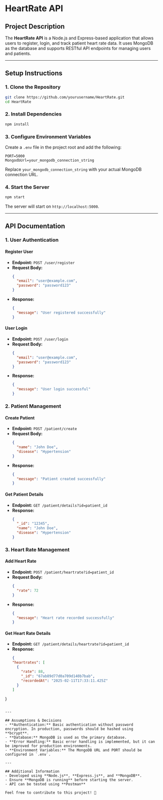 # HeartRate API

## Project Description
The **HeartRate API** is a Node.js and Express-based application that allows users to register, login, and track patient heart rate data. It uses MongoDB as the database and supports RESTful API endpoints for managing users and patients.

---

## Setup Instructions
### 1. Clone the Repository
```bash
git clone https://github.com/yourusername/HeartRate.git
cd HeartRate
```

### 2. Install Dependencies
```bash
npm install
```

### 3. Configure Environment Variables
Create a `.env` file in the project root and add the following:
```env
PORT=5000
MongodbUrl=your_mongodb_connection_string
```
Replace `your_mongodb_connection_string` with your actual MongoDB connection URL.

### 4. Start the Server
```bash
npm start
```
The server will start on `http://localhost:5000`.

---

## API Documentation
### **1. User Authentication**
#### **Register User**
- **Endpoint:** `POST /user/register`
- **Request Body:**
  ```json
  {
    "email": "user@example.com",
    "password": "password123"
  }
  ```
- **Response:**
  ```json
  {
    "message": "User registered successfully"
  }
  ```

#### **User Login**
- **Endpoint:** `POST /user/login`
- **Request Body:**
  ```json
  {
    "email": "user@example.com",
    "password": "password123"
  }
  ```
- **Response:**
  ```json
  {
    "message": "User login successful"
  }
  ```

### **2. Patient Management**
#### **Create Patient**
- **Endpoint:** `POST /patient/create`
- **Request Body:**
  ```json
  {
    "name": "John Doe",
    "disease": "Hypertension"
  }
  ```
- **Response:**
  ```json
  {
    "message": "Patient created successfully"
  }
  ```

#### **Get Patient Details**
- **Endpoint:** `GET /patient/details?id=patient_id`
- **Response:**
  ```json
  {
    "_id": "12345",
    "name": "John Doe",
    "disease": "Hypertension"
  }
  ```

### **3. Heart Rate Management**
#### **Add Heart Rate**
- **Endpoint:** `POST /patient/heartrate?id=patient_id`
- **Request Body:**
  ```json
  {
    "rate": 72
  }
  ```
- **Response:**
  ```json
  {
    "message": "Heart rate recorded successfully"
  }
  ```

#### **Get Heart Rate Details**
- **Endpoint:** `GET /patient/details/heartrate?id=patient_id`
- **Response:**
  ```json
  {
  "heartrates": [
    {
      "rate": 88,
      "_id": "67ab89d77d0a709d140b7bab",
      "recordedAt": "2025-02-11T17:33:11.425Z"
    }
  ]
}

  ```

---

## Assumptions & Decisions
- **Authentication:** Basic authentication without password encryption. In production, passwords should be hashed using **bcrypt**.
- **Database:** MongoDB is used as the primary database.
- **Error Handling:** Basic error handling is implemented, but it can be improved for production environments.
- **Environment Variables:** The MongoDB URL and PORT should be configured in `.env`.

---

## Additional Information
- Developed using **Node.js**, **Express.js**, and **MongoDB**.
- Ensure **MongoDB is running** before starting the server.
- API can be tested using **Postman**

Feel free to contribute to this project! 🚀


